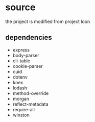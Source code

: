 # source
the project is modified from project loon

## dependencies
- express
- body-parser
- cli-table
- cookie-parser
- cuid
- dotenv
- knex
- lodash
- method-override
- morgan
- reflect-metadata
- require-all
- winston